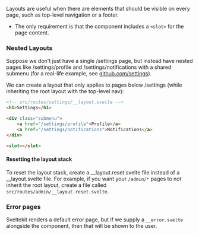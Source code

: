 
Layouts are useful when there are elements that should be visible on every page, such as top-level navigation or a footer.
- The only requirement is that the component includes a `<slot>` for the page content.

### Nested Layouts
Suppose we don't just have a single /settings page, but instead have nested pages like /settings/profile and /settings/notifications with a shared submenu (for a real-life example, see [github.com/settings](github.com/settings)).

We can create a layout that only applies to pages below /settings (while inheriting the root layout with the top-level nav):

```html
<!-- src/routes/settings/__layout.svelte -->
<h1>Settings</h1>

<div class="submenu">
	<a href="/settings/profile">Profile</a>
	<a href="/settings/notifications">Notifications</a>
</div>

<slot></slot>
```

#### Resetting the layout stack
To reset the layout stack, create a __layout.reset.svelte file instead of a __layout.svelte file. For example, if you want your `/admin/*` pages to not inherit the root layout, create a file called `src/routes/admin/__layout.reset.svelte`.

### Error pages
Sveltekit renders a default error page, but if we supply a `__error.svelte` alongside the component, then that will be shown to the user.